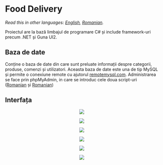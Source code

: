 # Food Delivery

*Read this in other languages: [English](README.en.md), [Romanian](README.md).*

Proiectul are la bază limbajul de programare C# și include framework-uri precum .NET și Guna UI2.

## Baza de date

Conține o baza de date din care sunt preluate informații despre categorii, produse, comenzi și utilizatori. Aceasta baza de date este una de tip MySQL și permite o conexiune remote cu ajutorul [remotemysql.com](https://remotemysql.com/). Administrarea se face prin phpMyAdmin, in care se introduc cele doua script-uri ([Romanian](README.md) și [Romanian](README.md))

## Interfața

<p align="center">
  <img src="https://i.ibb.co/Mc5Xzph/Screenshot-8.png">
</p>

<p align="center">
  <img src="https://i.ibb.co/PGQBcFt/Screenshot-9.png">
</p>

<p align="center">
  <img src="https://i.ibb.co/svd6VWd/Screenshot-11.png">
</p>

<p align="center">
  <img src="https://i.ibb.co/1TS7fQt/Screenshot-12.png">
</p>

<p align="center">
  <img src="https://i.ibb.co/0Fm892x/Screenshot-13.png">
</p>

<p align="center">
  <img src="https://i.ibb.co/k23cFm5/Screenshot-14.png">
</p>
